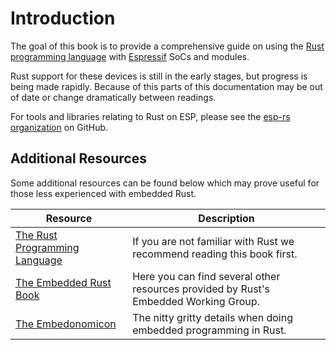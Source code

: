 # Introduction

The goal of this book is to provide a comprehensive guide on using the [Rust programming language] with [Espressif] SoCs and modules.

Rust support for these devices is still in the early stages, but progress is being made rapidly. Because of this parts of this documentation may be out of date or change dramatically between readings.

For tools and libraries relating to Rust on ESP, please see the [esp-rs organization] on GitHub.

[rust programming language]: https://www.rust-lang.org/
[espressif]: https://espressif.com/
[esp-rs organization]: https://github.com/esp-rs/

## Additional Resources

Some additional resources can be found below which may prove useful for those less experienced with embedded Rust.

| Resource                        | Description                                                                          |
| ------------------------------- | ------------------------------------------------------------------------------------ |
| [The Rust Programming Language] | If you are not familiar with Rust we recommend reading this book first.              |
| [The Embedded Rust Book]        | Here you can find several other resources provided by Rust's Embedded Working Group. |
| [The Embedonomicon]             | The nitty gritty details when doing embedded programming in Rust.                    |

[the rust programming language]: https://doc.rust-lang.org/book/
[the embedded rust book]: https://docs.rust-embedded.org/book/index.html
[the embedonomicon]: https://docs.rust-embedded.org/embedonomicon/
